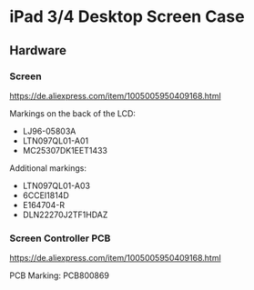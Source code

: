# iPad 3/4 Desktop Screen Case

## Hardware

### Screen

<https://de.aliexpress.com/item/1005005950409168.html>

Markings on the back of the LCD:

* LJ96-05803A
* LTN097QL01-A01
* MC25307DK1EET1433

Additional markings:

* LTN097QL01-A03
* 6CCEI1814D
* E164704-R
* DLN22270J2TF1HDAZ

### Screen Controller PCB

<https://de.aliexpress.com/item/1005005950409168.html>

PCB Marking: PCB800869
